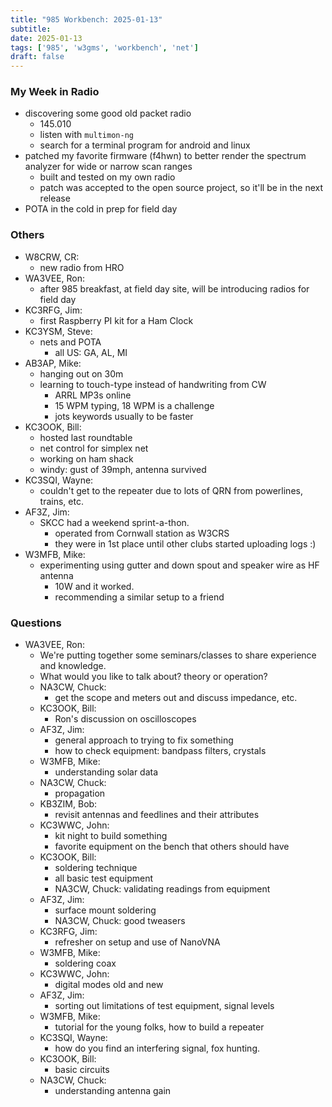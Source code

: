 ```yaml
---
title: "985 Workbench: 2025-01-13"
subtitle:
date: 2025-01-13
tags: ['985', 'w3gms', 'workbench', 'net']
draft: false
---
```


### My Week in Radio
- discovering some good old packet radio
  - 145.010
  - listen with `multimon-ng`
  - search for a terminal program for android and linux
- patched my favorite firmware (f4hwn)
  to better render the spectrum analyzer
  for wide or narrow scan ranges
  - built and tested on my own radio
  - patch was accepted to the open source project,
    so it'll be in the next release
- POTA in the cold in prep for field day
### Others
- W8CRW, CR:
  - new radio from HRO
- WA3VEE, Ron:
  - after 985 breakfast, at field day site,
    will be introducing radios for field day
- KC3RFG, Jim:
  - first Raspberry PI kit for a Ham Clock
- KC3YSM, Steve:
  - nets and POTA
    - all US: GA, AL, MI
- AB3AP, Mike:
  - hanging out on 30m
  - learning to touch-type instead of handwriting from CW
    - ARRL MP3s online
    - 15 WPM typing, 18 WPM is a challenge
    - jots keywords usually to be faster
- KC3OOK, Bill:
  - hosted last roundtable
  - net control for simplex net
  - working on ham shack
  - windy: gust of 39mph, antenna survived
- KC3SQI, Wayne:
  - couldn't get to the repeater due to lots of QRN
    from powerlines, trains, etc.
- AF3Z, Jim:
  - SKCC had a weekend sprint-a-thon.
    - operated from Cornwall station as W3CRS
    - they were in 1st place until other clubs started uploading logs :)
- W3MFB, Mike:
  - experimenting using gutter and down spout
    and speaker wire as HF antenna
    - 10W and it worked.
    - recommending a similar setup to a friend
### Questions
- WA3VEE, Ron:
  - We're putting together some seminars/classes
    to share experience and knowledge.
  - What would you like to talk about? theory or operation?
  - NA3CW, Chuck:
    - get the scope and meters out and discuss impedance, etc.
  - KC3OOK, Bill:
    - Ron's discussion on oscilloscopes
  - AF3Z, Jim:
    - general approach to trying to fix something
    - how to check equipment: bandpass filters, crystals
  - W3MFB, Mike:
    - understanding solar data
  - NA3CW, Chuck:
    - propagation
  - KB3ZIM, Bob:
    - revisit antennas and feedlines and their attributes
  - KC3WWC, John:
    - kit night to build something
    - favorite equipment on the bench that others should have
  - KC3OOK, Bill:
    - soldering technique
    - all basic test equipment
    - NA3CW, Chuck: validating readings from equipment
  - AF3Z, Jim:
    - surface mount soldering
    - NA3CW, Chuck: good tweasers
  - KC3RFG, Jim:
    - refresher on setup and use of NanoVNA
  - W3MFB, Mike:
    - soldering coax
  - KC3WWC, John:
    - digital modes old and new
  - AF3Z, Jim:
    - sorting out limitations of test equipment, signal levels
  - W3MFB, Mike:
    - tutorial for the young folks, how to build a repeater
  - KC3SQI, Wayne:
    - how do you find an interfering signal, fox hunting.
  - KC3OOK, Bill:
    - basic circuits
  - NA3CW, Chuck:
    - understanding antenna gain

<!--more-->
